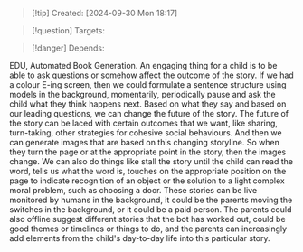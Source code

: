 
>[!tip] Created: [2024-09-30 Mon 18:17]

>[!question] Targets: 

>[!danger] Depends: 

EDU, Automated Book Generation. An engaging thing for a child is to be able to ask questions or somehow affect the outcome of the story. If we had a colour E-ing screen, then we could formulate a sentence structure using models in the background, momentarily, periodically pause and ask the child what they think happens next. Based on what they say and based on our leading questions, we can change the future of the story. The future of the story can be laced with certain outcomes that we want, like sharing, turn-taking, other strategies for cohesive social behaviours. And then we can generate images that are based on this changing storyline. So when they turn the page or at the appropriate point in the story, then the images change. We can also do things like stall the story until the child can read the word, tells us what the word is, touches on the appropriate position on the page to indicate recognition of an object or the solution to a light complex moral problem, such as choosing a door. These stories can be live monitored by humans in the background, it could be the parents moving the switches in the background, or it could be a paid person. The parents could also offline suggest different stories that the bot has worked out, could be good themes or timelines or things to do, and the parents can increasingly add elements from the child's day-to-day life into this particular story.